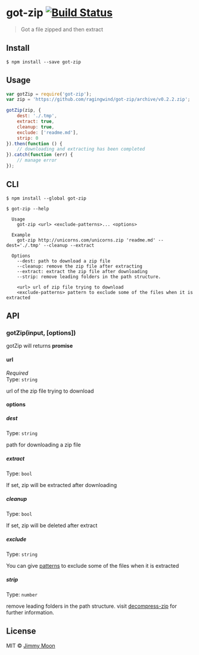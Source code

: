 # got-zip [![Build Status](https://travis-ci.org/ragingwind/got-zip.svg?branch=master)](https://travis-ci.org/ragingwind/got-zip)

> Got a file zipped and then extract


## Install

```
$ npm install --save got-zip
```


## Usage

```js
var gotZip = require('got-zip');
var zip = 'https://github.com/ragingwind/got-zip/archive/v0.2.2.zip';

gotZip(zip, {
	dest: './.tmp',
	extract: true,
	cleanup: true,
	exclude: ['readme.md'],
	strip: 0
}).then(function () {
	// downloading and extracting has been completed
}).catch(function (err) {
	// manage error
});
```

## CLI

```
$ npm install --global got-zip
```

```
$ got-zip --help

  Usage
    got-zip <url> <exclude-patterns>... <options>

  Example
    got-zip http://unicorns.com/unicorns.zip 'readme.md' --dest='./.tmp' --cleanup --extract

  Options
	--dest: path to download a zip file
	--cleanup: remove the zip file after extracting
	--extract: extract the zip file after downloading
	--strip: remove leading folders in the path structure.

	<url> url of zip file trying to download
	<exclude-patterns> pattern to exclude some of the files when it is extracted
```


## API

### gotZip(input, [options])

gotZip will returns **promise**

#### url

*Required*  
Type: `string`

url of the zip file trying  to download

#### options

##### dest

Type: `string`  

path for downloading a zip file

##### extract

Type: `bool`

If set, zip will be extracted after downloading

##### cleanup

Type: `bool`

If set, zip will be deleted after extract

##### exclude

Type: `string`

You can give [patterns](https://github.com/isaacs/minimatch) to exclude some of the files when it is extracted

##### strip

Type: `number`

remove leading folders in the path structure. visit [decompress-zip](https://github.com/bower/decompress-zip) for further information.

## License

MIT © [Jimmy Moon](http://ragingwind.me)
